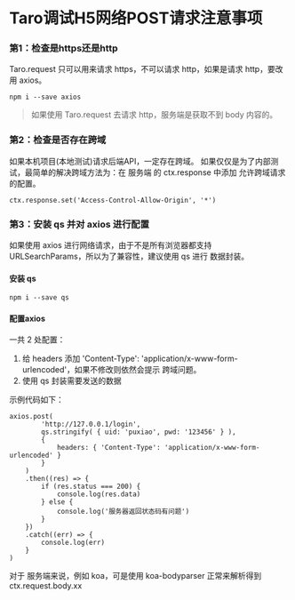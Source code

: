 # Taro调试H5网络POST请求注意事项

### 第1：检查是https还是http

Taro.request 只可以用来请求 https，不可以请求 http，如果是请求 http，要改用 axios。

```
npm i --save axios
```

> 如果使用 Taro.request 去请求 http，服务端是获取不到 body 内容的。



### 第2：检查是否存在跨域

如果本机项目(本地测试)请求后端API，一定存在跨域。
如果仅仅是为了内部测试，最简单的解决跨域方法为：在 服务端 的 ctx.response 中添加 允许跨域请求 的配置。

```
ctx.response.set('Access-Control-Allow-Origin', '*')
```



### 第3：安装 qs 并对 axios 进行配置

如果使用 axios 进行网络请求，由于不是所有浏览器都支持 URLSearchParams，所以为了兼容性，建议使用 qs 进行 数据封装。

#### 安装 qs

```
npm i --save qs
```

#### 配置axios

一共 2 处配置：

1. 给 headers 添加 'Content-Type': 'application/x-www-form-urlencoded'，如果不修改则依然会提示 跨域问题。
2. 使用 qs 封装需要发送的数据

示例代码如下：

```
axios.post( 
        'http://127.0.0.1/login',
        qs.stringify( { uid: 'puxiao', pwd: '123456' } ),
        {
            headers: { 'Content-Type': 'application/x-www-form-urlencoded' }
        }
    )
    .then((res) => {
        if (res.status === 200) {
            console.log(res.data)
        } else {
            console.log('服务器返回状态码有问题')
        }
    })
    .catch((err) => {
        console.log(err)
    }
)
```

对于 服务端来说，例如 koa，可是使用 koa-bodyparser 正常来解析得到 ctx.request.body.xx
